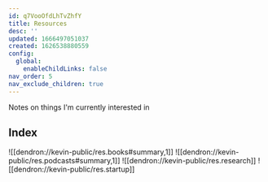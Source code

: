 ```yaml
---
id: q7VooOfdLhTvZhfY
title: Resources
desc: ''
updated: 1666497051037
created: 1626538880559
config:
  global:
    enableChildLinks: false
nav_order: 5
nav_exclude_children: true
---
```


Notes on things I'm currently interested in

## Index
![[dendron://kevin-public/res.books#summary,1]]
![[dendron://kevin-public/res.podcasts#summary,1]]
![[dendron://kevin-public/res.research]]
![[dendron://kevin-public/res.startup]]
<!-- - [[Anecdotes|dendron://kevin-public/r.anecdotes]]
- [[Food|dendron://kevin-public/r.food]]
- [[Glucose|dendron://kevin-public/r.glucose]]
- [[Startup|dendron://kevin-public/r.startup]]
- [[dendron://kevin-public/r.seo]]
- [[Thing|dendron://kevin-public/r.thing]]
- [[dendron://kevin-public/r.seo]] -->


<!-- ## Index
- [[Anecdotes|dendron://kevin-public/res.anecdotes]]
- [[Books|dendron://kevin-public/res.books]]
- [[Food|dendron://kevin-public/res.food]]
- [[Glucose|dendron://kevin-public/res.glucose]]
- [[Manga|dendron://kevin-private/res.manga]]
- [[Podcasts|dendron://kevin-public/res.podcasts]]
- [[Quotes|dendron://kevin-public/res.quotes]]
- [[Seo|dendron://kevin-public/res.seo]]
- [[Startup|dendron://kevin-public/res.startup]]
- [[Thing|dendron://kevin-public/res.thing]] -->
